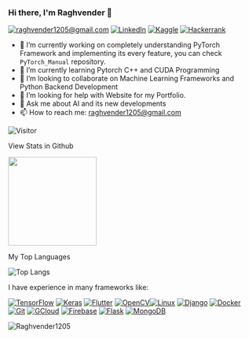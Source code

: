 ### Hi there, I'm Raghvender 👋
<a href="mailto:raghvender1205@gmail.com">![raghvender1205@gmail.com](https://img.shields.io/badge/Gmail-D14836?style=for-the-badge&logo=gmail&logoColor=white)</a> <a href="https://www.linkedin.com/in/raghvender-changotra">![LinkedIn](https://img.shields.io/badge/LinkedIn-0077B5?style=for-the-badge&logo=linkedin&logoColor=white)</a> <a href="https://www.kaggle.com/raghvender/account">![Kaggle](https://img.shields.io/badge/Kaggle-20BEFF?style=for-the-badge&logo=Kaggle&logoColor=white)</a> <a href="https://www.hackerrank.com/Raghvender">![Hackerrank](https://img.shields.io/badge/-Hackerrank-2EC866?style=for-the-badge&logo=HackerRank&logoColor=white)</a>


- 🔭 I’m currently working on completely understanding PyTorch Framework and implementing its every feature, you can check ```PyTorch_Manual``` repository. 
- 🌱 I’m currently learning Pytorch C++ and CUDA Programming
- 👯 I’m looking to collaborate on Machine Learning Frameworks and Python Backend Development
- 🤔 I’m looking for help with Website for my Portfolio.
- 💬 Ask me about AI and its new developments
- 📫 How to reach me: raghvender1205@gmail.com

![Visitor](https://visitor-badge.laobi.icu/badge?page_id=Raghvender1205.Raghvender1205)

View Stats in Github

<img height="180em" src="https://github-readme-stats.vercel.app/api?username=Raghvender1205&show_icons=true&hide_border=true&&count_private=true&include_all_commits=true" />

My Top Languages

![Top Langs](https://github-readme-stats.vercel.app/api/top-langs/?username=Raghvender1205&layout=compact)

I have experience in many frameworks like:

<a href="https://www.tensorflow.org/">![TensorFlow](https://img.shields.io/badge/TensorFlow-FF6F00?style=for-the-badge&logo=TensorFlow&logoColor=white)</a> <a href="https://keras.io/">![Keras](https://img.shields.io/badge/Keras-D00000?style=for-the-badge&logo=Keras&logoColor=white)</a> <a href="https://flutter.dev/">![Flutter](https://img.shields.io/badge/Flutter-02569B?style=for-the-badge&logo=flutter&logoColor=white)</a> <a href="https://opencv.org/">![OpenCV](https://img.shields.io/badge/OpenCV-27338e?style=for-the-badge&logo=OpenCV&logoColor=white)</a><a href="https://ubuntu.com/">![Linux](https://img.shields.io/badge/Linux-FCC624?style=for-the-badge&logo=linux&logoColor=black)</a> <a href="https://www.djangoproject.com/">![Django](https://img.shields.io/badge/Django-092E20?style=for-the-badge&logo=django&logoColor=white)</a> <a href="https://www.docker.com/">![Docker](https://img.shields.io/badge/Docker-2CA5E0?style=for-the-badge&logo=docker&logoColor=white)</a> <a href="https://git-scm.com/">![Git](https://img.shields.io/badge/Git-F05032?style=for-the-badge&logo=git&logoColor=white)</a> <a href="https://cloud.google.com/">![GCloud](https://img.shields.io/badge/Google_Cloud-4285F4?style=for-the-badge&logo=google-cloud&logoColor=white)</a> <a href="https://firebase.google.com/">![Firebase](https://img.shields.io/badge/firebase-ffca28?style=for-the-badge&logo=firebase&logoColor=black)</a> <a href="https://flask.palletsprojects.com/en/2.0.x/">![Flask](https://img.shields.io/badge/Flask-000000?style=for-the-badge&logo=flask&logoColor=white)</a> <a href="https://www.mongodb.com/">![MongoDB](https://img.shields.io/badge/MongoDB-4EA94B?style=for-the-badge&logo=mongodb&logoColor=white)</a>


<p><img align="center" src="https://github-readme-streak-stats.herokuapp.com/?user=Raghvender1205&theme=" alt="Raghvender1205" /></p>

